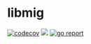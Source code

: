 # libmig
[![codecov](https://codecov.io/gh/mazrean/libmig/branch/main/graph/badge.svg)](https://codecov.io/gh/mazrean/libmig)
[![](https://github.com/mazrean/libmig/workflows/Release/badge.svg)](https://github.com/mazrean/libmig/actions)
[![go report](https://goreportcard.com/badge/mazrean/libmig)](https://goreportcard.com/report/mazrean/libmig)

